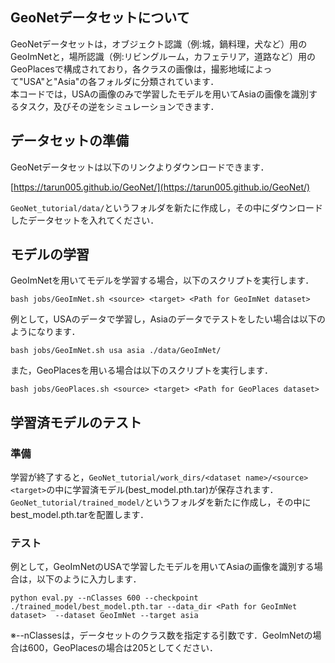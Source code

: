 ## GeoNetデータセットについて
GeoNetデータセットは，オブジェクト認識（例:城，鍋料理，犬など）用のGeoImNetと，場所認識（例:リビングルーム，カフェテリア，道路など）用のGeoPlacesで構成されており，各クラスの画像は，撮影地域によって"USA"と"Asia"の各フォルダに分類されています．  
本コードでは，USAの画像のみで学習したモデルを用いてAsiaの画像を識別するタスク，及びその逆をシミュレーションできます．


## データセットの準備

GeoNetデータセットは以下のリンクよりダウンロードできます．

[https://tarun005.github.io/GeoNet/](https://tarun005.github.io/GeoNet/)

`GeoNet_tutorial/data/`というフォルダを新たに作成し，その中にダウンロードしたデータセットを入れてください．


## モデルの学習

GeoImNetを用いてモデルを学習する場合，以下のスクリプトを実行します．

```
bash jobs/GeoImNet.sh <source> <target> <Path for GeoImNet dataset>
```

例として，USAのデータで学習し，Asiaのデータでテストをしたい場合は以下のようになります．
```
bash jobs/GeoImNet.sh usa asia ./data/GeoImNet/
```

また，GeoPlacesを用いる場合は以下のスクリプトを実行します．
```
bash jobs/GeoPlaces.sh <source> <target> <Path for GeoPlaces dataset>
```

## 学習済モデルのテスト

### 準備

学習が終了すると，`GeoNet_tutorial/work_dirs/<dataset name>/<source><target>`の中に学習済モデル(best_model.pth.tar)が保存されます．
`GeoNet_tutorial/trained_model/`というフォルダを新たに作成し，その中にbest_model.pth.tarを配置します．

### テスト

例として，GeoImNetのUSAで学習したモデルを用いてAsiaの画像を識別する場合は，以下のように入力します．

```
python eval.py --nClasses 600 --checkpoint ./trained_model/best_model.pth.tar --data_dir <Path for GeoImNet dataset>  --dataset GeoImNet --target asia
```
※--nClassesは，データセットのクラス数を指定する引数です．GeoImNetの場合は600，GeoPlacesの場合は205としてください．
